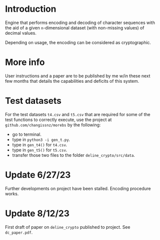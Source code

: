 # Introduction

Engine that performs encoding and decoding of character sequences with the aid of
a given `n`-dimensional dataset (with non-missing values)
of decimal values.

Depending on usage, the encoding can be considered as
cryptographic.

# More info
User instructions and a paper are to be published by 
me w/in these next few months that details the 
capabilities and deficits of this system.

# Test datasets
For the test datasets `t4.csv` and `t5.csv` that are required
for some of the test functions to correctly execute, use the 
project at 
`github.com/changissnz/morebs` by the following:

- go to terminal.
- type in `python3 -i gen_t.py`.
- type in `gen_t4()` for `t4.csv`.
- type in `gen_t5()` for `t5.csv`.
- transfer those two files to the folder
    `deline_crypto/src/data`.

# Update 6/27/23
Further developments on project have been stalled.
Encoding procedure works.

# Update 8/12/23
First draft of paper on `deline_crypto` published 
to project. See `dc_paper.pdf`. 
